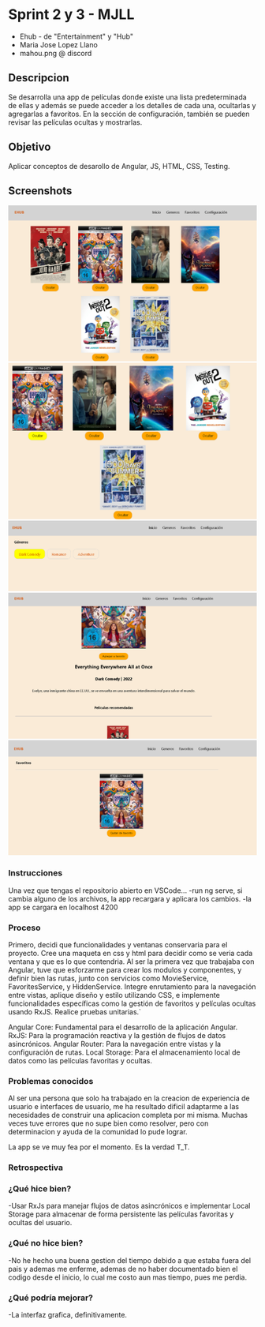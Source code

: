 # Sprint 2 y 3 - MJLL

* Ehub - de "Entertainment" y "Hub"
* Maria Jose Lopez Llano
* mahou.png @ discord

## Descripcion

Se desarrolla una app de películas donde existe una lista predeterminada de ellas y además se puede acceder a los detalles de cada una, ocultarlas y agregarlas a favoritos. En la sección de configuración, también se pueden revisar las películas ocultas y mostrarlas.

## Objetivo

Aplicar conceptos de desarollo de Angular, JS, HTML, CSS, Testing.

## Screenshots
![1](https://github.com/mahouras/ehub-master/blob/main/ss/1.png)
![2](https://github.com/mahouras/ehub-master/blob/main/ss/2.png)
![3](https://github.com/mahouras/ehub-master/blob/main/ss/3.png)
![4](https://github.com/mahouras/ehub-master/blob/main/ss/4.png)
![5](https://github.com/mahouras/ehub-master/blob/main/ss/5.png)

### Instrucciones
Una vez que tengas el repositorio abierto en VSCode...
-run ng serve, si cambia alguno de los archivos, la app recargara y aplicara los cambios.
-la app se cargara en localhost 4200


### Proceso

Primero, decidi que funcionalidades y ventanas conservaria para el proyecto. Cree una maqueta en css y html para decidir como se veria cada ventana y que es lo que contendria. Al ser la primera vez que trabajaba con Angular, tuve que esforzarme para crear los modulos y componentes, y definir bien las rutas, junto con servicios como MovieService, FavoritesService, y HiddenService. Integre enrutamiento para la navegación entre vistas, aplique diseño y estilo utilizando CSS, e implemente funcionalidades específicas como la gestión de favoritos y películas ocultas usando RxJS. Realice pruebas unitarias.`

Angular Core: Fundamental para el desarrollo de la aplicación Angular.
RxJS: Para la programación reactiva y la gestión de flujos de datos asincrónicos.
Angular Router: Para la navegación entre vistas y la configuración de rutas.
Local Storage: Para el almacenamiento local de datos como las películas favoritas y ocultas.

### Problemas conocidos
Al ser una persona que solo ha trabajado en la creacion de experiencia de usuario e interfaces de usuario, me ha resultado dificil adaptarme a las necesidades de construir una aplicacion completa por mi misma. Muchas veces tuve errores que no supe bien como resolver, pero con determinacion y ayuda de la comunidad lo pude lograr.

La app se ve muy fea por el momento. Es la verdad T_T.


### Retrospectiva
### ¿Qué hice bien?
-Usar RxJs para manejar flujos de datos asincrónicos e implementar Local Storage para almacenar de forma persistente las películas favoritas y ocultas del usuario.

### ¿Qué no hice bien?
-No he hecho una buena gestion del tiempo debido a que estaba fuera del pais y ademas me enferme, ademas de no haber documentado bien el codigo desde el inicio, lo cual me costo aun mas tiempo, pues me perdia.

### ¿Qué podría mejorar?
-La interfaz grafica, definitivamente.
